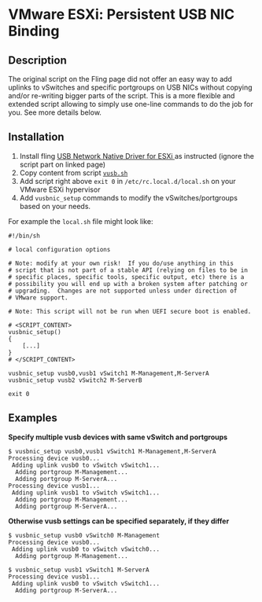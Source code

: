 # VMware ESXi: Persistent USB NIC Binding

## Description

The original script on the Fling page did not offer an easy way to add uplinks to vSwitches and specific portgroups on USB NICs without copying and/or re-writing bigger parts of the script. This is a more flexible and extended script allowing to simply use one-line commands to do the job for you. See more details below.

## Installation

1. Install fling [USB Network Native Driver for ESXi
](https://labs.vmware.com/flings/usb-network-native-driver-for-esxi#instructions) as instructed (ignore the script part on linked page)
2. Copy content from script [`vusb.sh`](vusb.sh)
3. Add script right above `exit 0` in `/etc/rc.local.d/local.sh` on your VMware ESXi hypervisor
4. Add `vusbnic_setup` commands to modify the vSwitches/portgroups based on your needs.

For example the `local.sh` file might look like:
```shell
#!/bin/sh

# local configuration options

# Note: modify at your own risk!  If you do/use anything in this
# script that is not part of a stable API (relying on files to be in
# specific places, specific tools, specific output, etc) there is a
# possibility you will end up with a broken system after patching or
# upgrading.  Changes are not supported unless under direction of
# VMware support.

# Note: This script will not be run when UEFI secure boot is enabled.

# <SCRIPT_CONTENT>
vusbnic_setup()
{
    [...]
}
# </SCRIPT_CONTENT>

vusbnic_setup vusb0,vusb1 vSwitch1 M-Management,M-ServerA
vusbnic_setup vusb2 vSwitch2 M-ServerB

exit 0
```

## Examples

**Specify multiple vusb devices with same vSwitch and portgroups**
```text
$ vusbnic_setup vusb0,vusb1 vSwitch1 M-Management,M-ServerA
Processing device vusb0...
 Adding uplink vusb0 to vSwitch vSwitch1...
  Adding portgroup M-Management...
  Adding portgroup M-ServerA...
Processing device vusb1...
 Adding uplink vusb1 to vSwitch vSwitch1...
  Adding portgroup M-Management...
  Adding portgroup M-ServerA...
```

**Otherwise vusb settings can be specified separately, if they differ**
```shell
$ vusbnic_setup vusb0 vSwitch0 M-Management
Processing device vusb0...
 Adding uplink vusb0 to vSwitch vSwitch0...
  Adding portgroup M-Management...

$ vusbnic_setup vusb1 vSwitch1 M-ServerA
Processing device vusb1...
 Adding uplink vusb0 to vSwitch vSwitch1...
  Adding portgroup M-ServerA...
```
